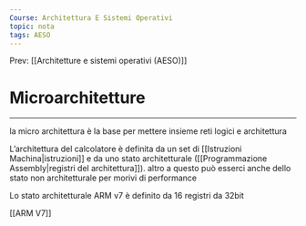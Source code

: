 ```yaml
---
Course: Architettura E Sistemi Operativi
topic: nota
tags: AESO
---
```


Prev: [[Architetture e sistemi operativi (AESO)]]

# Microarchitetture
---


la micro architettura è la base per mettere insieme reti logici e architettura

L’architettura del calcolatore è definita da un set di [[Istruzioni Machina|istruzioni]] e da uno stato
architetturale ([[Programmazione Assembly|registri del architettura]]). altro a questo può esserci anche dello stato non architetturale  per morivi di performance

Lo stato architetturale ARM v7 è definito da 16 registri da 32bit

[[ARM V7]]
